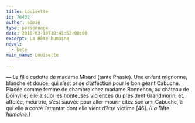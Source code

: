 ```yaml
---
title: Louisette
id: 76432
author: admin
type: personnage
date: 2010-03-10T10:41:52+00:00
excerpt: La Bête humaine
novel:
  - bete
main_name: Louisette

---
```

**—** La fille cadette de madame Misard (tante Phasie). Une enfant mignonne, blanche et douce, qui s&rsquo;est prise d&rsquo;affection pour le bon géant Cabuche. Placée comme femme de chambre chez madame Bonnehon, au château de Doinville, elle a subi les honteuses violences du président Grandmorin, et, affolée, meurtrie, s&rsquo;est sauvée pour aller mourir citez son ami Cabuche, à qui elle a conté l&rsquo;attentat dont elle vient d&rsquo;être victime [46]. _(La Bête humaine.)_